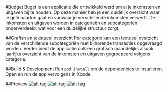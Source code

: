 #Budget
Buget is een applicatie die ontwikkeld werd om al je inkomsten en uitgaven bij te houden. Op deze manier heb je een duidelijk overzicht waar je geld naartoe gaat en vanwaar je verschillende inkomsten verwerft. De inkomsten en uitgaven worden in categorieën en subcategoriën onderverdeeld, wat voor een duidelijke structuur zorgt. 

##Grafish en tekstueel overzicht
Per categorie kan een textueel overzicht van de verschillende subcategoriën met bijhorende transacties opgevraagd worden. Verder biedt de applicatie ook een grafisch maandelijks alsook jaarlijks overzicht van de inkomsten en uitgaven gegroepeerd volgens categorie.

##Build & Development
Run <code>pod install</code> om de dependencies te installeren. Open en run de app vervolgens in Xcode.

##Preview
![alt tag](https://postimg.org/image/h7blyvk7d/ "Tekstueel overzicht van de uitgaven voor de maand janauri 2017")
![alt tag](https://postimg.org/image/nwi5ew5jd/ "Detailpagina met alle subcategorieën en bijhorende transacties van category 'Gambling'")
![alt tag](https://postimg.org/image/pa9sa74sp/ "Grafisch overzicht van de uitgaven voor de maand januari 2017, weergeven in percent")
